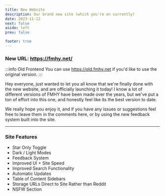 ```yaml
---
title: New Website
description: Our brand new site (which you're on currently)
date: 2023-11-12
next: false
aside: left
prev: false

footer: true
---
```


<Post authors="taskylizard" />

### New URL: https://fmhy.net/

:::info Old Frontend
You can use https://old.fmhy.net if you'd like to use the
original version.
:::

Hey everyone, just wanted to let you all know that we're finally done with the
new website, and are officially launching it today! I know a lot of different
versions of FMHY have been made over the years, but we've put a ton of effort
into this one, and honestly feel like its the best version to date.

We really hope you enjoy it, and if you have any issues or suggestions feel free
to leave them in the comments here, or by using the new feedback system built
into the site.

---

### Site Features

- Star Only Toggle
- Dark / Light Modes
- Feedback System
- Improved UI + Site Speed
- Improved Search Functionality
- Automatic Updates
- Table of Content Sidebars
- Storage URLs Direct to Site Rather than Reddit
- NSFW Section
